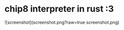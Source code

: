 chip8 interpreter in rust :3
============================

![screenshot](screenshot.png?raw=true screenshot.png)
